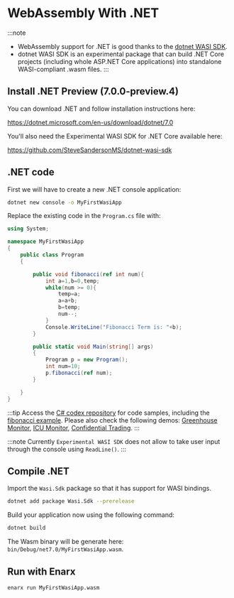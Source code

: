 # WebAssembly With .NET 

:::note
* WebAssembly support for .NET is good thanks to the [dotnet WASI SDK](https://github.com/SteveSandersonMS/dotnet-wasi-sdk).
* dotnet WASI SDK is an experimental package that can build .NET Core projects (including whole ASP.NET Core applications) into standalone WASI-compliant .wasm files.
:::

## Install .NET Preview (7.0.0-preview.4)

You can download .NET and follow installation instructions here:

https://dotnet.microsoft.com/en-us/download/dotnet/7.0

You'll also need the Experimental WASI SDK for .NET Core available here:

https://github.com/SteveSandersonMS/dotnet-wasi-sdk

## .NET code

First we will have to create a new .NET console application:

```bash
dotnet new console -o MyFirstWasiApp
```

Replace the existing code in the `Program.cs` file with:

```csharp
using System;

namespace MyFirstWasiApp
{
    public class Program
    {

        public void fibonacci(ref int num){
            int a=1,b=0,temp;
            while(num >= 0){
                temp=a;
                a=a+b;
                b=temp;
                num--;
            }
            Console.WriteLine("Fibonacci Term is: "+b);
        }

        public static void Main(string[] args)
        {
            Program p = new Program();
            int num=10;
            p.fibonacci(ref num);
        }

    }
}
```
:::tip
Access the [C# codex repository](https://github.com/enarx/codex/tree/main/examples/c%23) for code samples, including the [fibonacci example](https://github.com/enarx/codex/tree/main/demos/fibonacci/c%23). Please also check the following demos: [Greenhouse Monitor](https://github.com/enarx/GreenhouseMonitor), [ICU Monitor](https://github.com/enarx/ICUMonitor), [Confidential Trading](https://github.com/enarx/ConfidentialTrading).
:::

:::note
Currently `Experimental WASI SDK` does not allow to take user input through the console using `ReadLine()`.
:::

## Compile .NET

Import the `Wasi.Sdk` package so that it has support for WASI bindings.

```bash
dotnet add package Wasi.Sdk --prerelease
```

Build your application now using the following command: 

```bash
dotnet build
```

The Wasm binary will be generate here:
`bin/Debug/net7.0/MyFirstWasiApp.wasm`. 

## Run with Enarx

```bash
enarx run MyFirstWasiApp.wasm
```